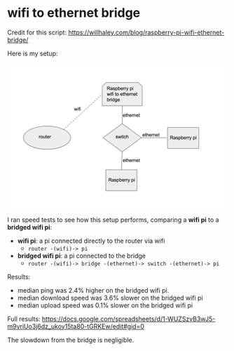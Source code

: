 # wifi to ethernet bridge
Credit for this script: https://willhaley.com/blog/raspberry-pi-wifi-ethernet-bridge/

Here is my setup:

<img src="setup.png" alt="wifi to ethernet bridge setup diagram" width="800">


I ran speed tests to see how this setup performs, comparing a **wifi pi** to a **bridged wifi pi**:

* **wifi pi**: a pi connected directly to the router via wifi
    * `router -(wifi)-> pi`
* **bridged wifi pi**: a pi connected to the bridge
    * `router -(wifi)-> bridge -(ethernet)-> switch -(ethernet)-> pi`

Results:
* median ping was 2.4% higher on the bridged wifi pi.
* median download speed was 3.6% slower on the bridged wifi pi
* median upload speed was 0.1% slower on the bridged wifi pi

Full results: https://docs.google.com/spreadsheets/d/1-WUZSzvB3wJ5-m9yriUo3j6dz_ukoy15ta80-tGRKEw/edit#gid=0

The slowdown from the bridge is negligible.
